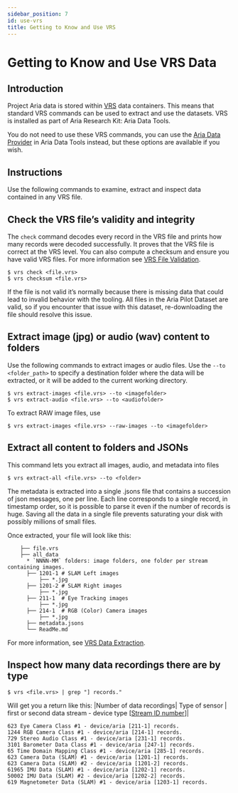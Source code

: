 ```yaml
---
sidebar_position: 7
id: use-vrs
title: Getting to Know and Use VRS
---
```

# Getting to Know and Use VRS Data
## Introduction

Project Aria data is stored within [VRS](/aria-vrs.md) data containers. This means that standard VRS commands can be used to extract and use the datasets. VRS is installed as part of Aria Research Kit: Aria Data Tools.

You do not need to use these VRS commands, you can use the [Aria Data Provider](/howto/dataprovider.md) in Aria Data Tools instead, but these options are available if you wish.


## Instructions

Use the following commands to examine, extract and inspect data contained in any VRS file.


## Check the VRS file’s validity and integrity

The `check` command decodes every record in the VRS file and prints how many records were decoded successfully. It proves that the VRS file is correct at the VRS level. You can also compute a checksum and ensure you have valid VRS files. For more information see [VRS File Validation](https://facebookresearch.github.io/vrs/docs/VrsCliTool#file-validation).


```
$ vrs check <file.vrs>
$ vrs checksum <file.vrs>
```

If the file is not valid it’s normally because there is missing data that could lead to invalid behavior with the tooling. All files in the Aria Pilot Dataset are valid, so if you encounter that issue with this dataset, re-downloading the file should resolve this issue.


## Extract image (jpg) or audio (wav) content to folders

Use the following commands to extract images or audio files.  Use the `--to <folder_path>` to specify a destination folder where the data will be extracted, or it will be added to the current working directory.


```
$ vrs extract-images <file.vrs> --to <imagefolder>
$ vrs extract-audio <file.vrs> --to <audiofolder>
```


To extract RAW image files, use


```
$ vrs extract-images <file.vrs> --raw-images --to <imagefolder>
```



## Extract all content to folders and JSONs

This command lets you extract all images, audio, and metadata into files


```
$ vrs extract-all <file.vrs> --to <folder>
```


The metadata is extracted into a single .jsons file that contains a succession of json messages, one per line. Each line corresponds to a single record, in timestamp order, so it is possible to parse it even if the number of records is huge. Saving all the data in a single file prevents saturating your disk with possibly millions of small files.

Once extracted, your file will look like this:


```
    ├── file.vrs
    ├── all_data
      * `NNNN-MM` folders: image folders, one folder per stream containing images.
      ├── 1201-1 # SLAM Left images
          ├── *.jpg
      ├── 1201-2 # SLAM Right images
          ├── *.jpg
      ├── 211-1  # Eye Tracking images
          ├── *.jpg
      ├── 214-1  # RGB (Color) Camera images
          ├── *.jpg
      ├── metadata.jsons
      └── ReadMe.md
```


For more information, see [VRS Data Extraction](https://facebookresearch.github.io/vrs/docs/VrsCliTool#data-extraction).


## Inspect how many data recordings there are by type

```
$ vrs <file.vrs> | grep "] records."
```


Will get you a return like this:
|Number of data recordings| Type of sensor | first or second data stream - device type [[Stream ID number](https://facebookresearch.github.io/vrs/docs/FileStructure)]|


```
623 Eye Camera Class #1 - device/aria [211-1] records.
1244 RGB Camera Class #1 - device/aria [214-1] records.
729 Stereo Audio Class #1 - device/aria [231-1] records.
3101 Barometer Data Class #1 - device/aria [247-1] records.
65 Time Domain Mapping Class #1 - device/aria [285-1] records.
623 Camera Data (SLAM) #1 - device/aria [1201-1] records.
623 Camera Data (SLAM) #2 - device/aria [1201-2] records.
61965 IMU Data (SLAM) #1 - device/aria [1202-1] records.
50002 IMU Data (SLAM) #2 - device/aria [1202-2] records.
619 Magnetometer Data (SLAM) #1 - device/aria [1203-1] records.

```
